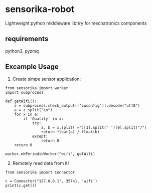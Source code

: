 # sensorika-robot
Lightweight python middleware libriry for mechatronics components

## requirements
python3, pyzmq

## Excample Usage
1) Create simpe sensor application:
```
from sensorika import worker
import subprocess

def getWifi():
    z = subprocess.check_output(['iwconfig']).decode("utf8")
    a = z.split("\n")
    for x in a:
        if 'Quality' in x:
            try:
                a, b = x.split('=')[1].split(' ')[0].split("/")
                return float(a) / float(b)
            except:
                return 0
    return 0

worker.mkPeriodicWorker("wifi", getWifi)
```

2) Remotely read data from it!
```
from sensorika import Connector

c = Connector("127.0.0.1", 35741, 'wifi')
print(c.get())
```